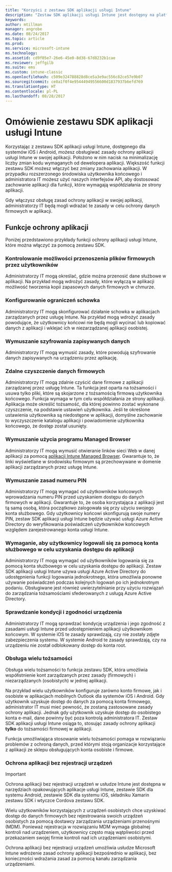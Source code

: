 ```yaml
---
title: "Korzyści z zestawu SDK aplikacji usługi Intune"
description: "Zestaw SDK aplikacji usługi Intune jest dostępny na platformach iOS i Android. Udostępnia on funkcje zarządzania aplikacjami mobilnymi umożliwiające zarządzanie nimi za pomocą usługi Microsoft Intune."
keywords: 
author: mtillman
manager: angrobe
ms.date: 08/24/2017
ms.topic: article
ms.prod: 
ms.service: microsoft-intune
ms.technology: 
ms.assetid: cd9f05e7-26e6-45e0-8d38-67d8232b1cae
ms.reviewer: jeffgilb
ms.suite: ems
ms.custom: intune-classic
ms.openlocfilehash: c509e324788828d8ce5a3e9ac556c82ce57e9b07
ms.sourcegitcommit: ce8a1f0f4e95444949556600d1837937b6efd769
ms.translationtype: HT
ms.contentlocale: pl-PL
ms.lasthandoff: 08/28/2017
---
```

# <a name="intune-app-sdk-overview"></a>Omówienie zestawu SDK aplikacji usługi Intune
Korzystając z zestawu SDK aplikacji usługi Intune, dostępnego dla systemów iOS i Android, możesz obsługiwać zasady ochrony aplikacji usługi Intune w swojej aplikacji. Położono w nim nacisk na minimalizację liczby zmian kodu wymaganych od dewelopera aplikacji. Większość funkcji zestawu SDK możesz włączyć bez zmiany zachowania aplikacji. W przypadku rozszerzonego środowiska użytkownika końcowego i administratora IT możesz użyć naszych interfejsów API, aby dostosować zachowanie aplikacji dla funkcji, które wymagają współdziałania ze strony aplikacji.

Gdy włączysz obsługę zasad ochrony aplikacji w swojej aplikacji, administratorzy IT będą mogli wdrażać te zasady w celu ochrony danych firmowych w aplikacji.

## <a name="app-protection-features"></a>Funkcje ochrony aplikacji

Poniżej przedstawiono przykłady funkcji ochrony aplikacji usługi Intune, które można włączyć za pomocą zestawu SDK.

### <a name="control-users-ability-to-move-corporate-files"></a>Kontrolowanie możliwości przenoszenia plików firmowych przez użytkowników
Administratorzy IT mogą określać, gdzie można przenosić dane służbowe w aplikacji. Na przykład mogą wdrożyć zasady, które wyłączą w aplikacji możliwość tworzenia kopii zapasowych danych firmowych w chmurze.

### <a name="configure-clipboard-restrictions"></a>Konfigurowanie ograniczeń schowka
Administratorzy IT mogą skonfigurować działanie schowka w aplikacjach zarządzanych przez usługę Intune. Na przykład mogą wdrożyć zasady powodujące, że użytkownicy końcowi nie będą mogli wycinać lub kopiować danych z aplikacji i wklejać ich w niezarządzanej aplikacji osobistej.

### <a name="enforce-encryption-on-saved-data"></a>Wymuszanie szyfrowania zapisywanych danych
Administratorzy IT mogą wymusić zasady, które powodują szyfrowanie danych zapisywanych na urządzeniu przez aplikację.

### <a name="remotely-wipe-corporate-data"></a>Zdalne czyszczenie danych firmowych
Administratorzy IT mogą zdalnie czyścić dane firmowe z aplikacji zarządzanej przez usługę Intune. Ta funkcja jest oparta na tożsamości i usuwa tylko pliki, które są skojarzone z tożsamością firmową użytkownika końcowego. Funkcja wymaga w tym celu współdziałania ze strony aplikacji. Aplikacja może określić tożsamość, dla której powinno zostać wykonane czyszczenie, na podstawie ustawień użytkownika. Jeśli te określone ustawienia użytkownika są niedostępne w aplikacji, domyślne zachowanie to wyczyszczenie katalogu aplikacji i powiadomienie użytkownika końcowego, że dostęp został usunięty.

### <a name="enforce-the-use-of-a-managed-browser"></a>Wymuszanie użycia programu Managed Browser
Administratorzy IT mogą wymusić otwieranie linków sieci Web w danej aplikacji za pomocą [aplikacji Intune Managed Browser](/intune-classic/deploy-use/manage-internet-access-using-managed-browser-policies). Gwarantuje to, że linki wyświetlane w środowisku firmowym są przechowywane w domenie aplikacji zarządzanych przez usługę Intune.

### <a name="enforce-a-pin-policy"></a>Wymuszanie zasad numeru PIN
Administratorzy IT mogą wymagać od użytkowników końcowych wprowadzania numeru PIN przed uzyskaniem dostępu do danych firmowych w aplikacji. Gwarantuje to, że osoba korzystająca z aplikacji jest tą samą osobą, która początkowo zalogowała się przy użyciu swojego konta służbowego. Gdy użytkownicy końcowi skonfigurują swoje numery PIN, zestaw SDK aplikacji usługi Intune będzie używać usługi Azure Active Directory do weryfikowania poświadczeń użytkowników końcowych względem zarejestrowanego konta usługi Intune.

### <a name="require-users-to-sign-in-with-work-or-school-account-for-app-access"></a>Wymaganie, aby użytkownicy logowali się za pomocą konta służbowego w celu uzyskania dostępu do aplikacji
Administratorzy IT mogą wymagać od użytkowników logowania się za pomocą konta służbowego w celu uzyskania dostępu do aplikacji. Zestaw SDK aplikacji usługi Intune używa usługi Azure Active Directory do udostępnienia funkcji logowania jednokrotnego, która umożliwia ponowne używanie poświadczeń podczas kolejnych logowań po ich jednokrotnym podaniu. Obsługiwane jest również uwierzytelnianie przy użyciu rozwiązań do zarządzania tożsamościami sfederowanych z usługą Azure Active Directory.

### <a name="check-device-health-and-compliance"></a>Sprawdzanie kondycji i zgodności urządzenia
Administratorzy IT mogą sprawdzać kondycję urządzenia i jego zgodność z zasadami usługi Intune przed udostępnieniem aplikacji użytkownikom końcowym. W systemie iOS te zasady sprawdzają, czy nie zostały zdjęte zabezpieczenia systemu. W systemie Android te zasady sprawdzają, czy na urządzeniu nie został odblokowany dostęp do konta root.

### <a name="multi-identity-support"></a>Obsługa wielu tożsamości
Obsługa wielu tożsamości to funkcja zestawu SDK, która umożliwia współistnienie kont zarządzanych przez zasady (firmowych) i niezarządzanych (osobistych) w jednej aplikacji.

Na przykład wielu użytkowników konfiguruje zarówno konto firmowe, jak i osobiste w aplikacjach mobilnych Outlook dla systemów iOS i Android. Gdy użytkownik uzyskuje dostęp do danych za pomocą konta firmowego, administrator IT musi mieć pewność, że zostaną zastosowane zasady ochrony aplikacji. Jednak gdy użytkownik uzyskuje dostęp do osobistego konta e-mail, dane powinny być poza kontrolą administratora IT. Zestaw SDK aplikacji usługi Intune osiąga to, stosując zasady ochrony aplikacji **tylko** do tożsamości firmowej w aplikacji.

Funkcja umożliwiająca stosowanie wielu tożsamości pomaga w rozwiązaniu problemów z ochroną danych, przed którymi stoją organizacje korzystające z aplikacji ze sklepu obsługujących konta osobiste i firmowe.
 
### <a name="app-protection-without-device-enrollment"></a>Ochrona aplikacji bez rejestracji urządzeń

>[!IMPORTANT]
>Ochrona aplikacji bez rejestracji urządzeń w usłudze Intune jest dostępna w narzędziach opakowujących aplikacje usługi Intune, zestawie SDK dla systemu Android, zestawie SDK dla systemu iOS, składniku Xamarin zestawu SDK i wtyczce Cordova zestawu SDK.

Wielu użytkowników korzystających z urządzeń osobistych chce uzyskiwać dostęp do danych firmowych bez rejestrowania swoich urządzeń osobistych za pomocą dostawcy zarządzania urządzeniami przenośnymi (MDM). Ponieważ rejestracja w rozwiązaniu MDM wymaga globalnej kontroli nad urządzeniem, użytkownicy często mają wątpliwości przed przekazaniem swojej firmie kontroli nad ich urządzeniami osobistymi.

Ochrona aplikacji bez rejestracji urządzeń umożliwia usłudze Microsoft Intune wdrożenie zasad ochrony aplikacji bezpośrednio w aplikacji, bez konieczności wdrażania zasad za pomocą kanału zarządzania urządzeniami.
